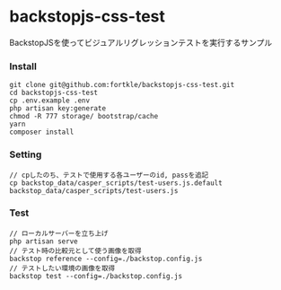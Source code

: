 backstopjs-css-test
========

BackstopJSを使ってビジュアルリグレッションテストを実行するサンプル

### Install
```
git clone git@github.com:fortkle/backstopjs-css-test.git
cd backstopjs-css-test
cp .env.example .env
php artisan key:generate
chmod -R 777 storage/ bootstrap/cache
yarn
composer install
```

### Setting
```
// cpしたのち、テストで使用する各ユーザーのid, passを追記
cp backstop_data/casper_scripts/test-users.js.default backstop_data/casper_scripts/test-users.js
```

### Test
```
// ローカルサーバーを立ち上げ
php artisan serve
// テスト時の比較元として使う画像を取得
backstop reference --config=./backstop.config.js
// テストしたい環境の画像を取得
backstop test --config=./backstop.config.js
```
